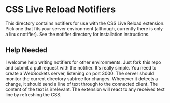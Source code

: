 CSS Live Reload Notifiers
=========================

This directory contains notifiers for use with the CSS Live Reload extension. Pick one that fits your server environment (although, currently there is only a linux notifier). See the notifier directory for installation instructions.

Help Needed
-----------

I welcome help writing notifiers for other environments. Just fork this repo and submit a pull request with the notifier. It's really simple. You need to create a WebSockets server, listening on port 3000. The server should monitor the current directory subtree for changes. Whenever it detects a change, it should send a line of text through to the connected client. The content of the text is irrelevant. The extension will react to any received text line by refreshing the CSS.
